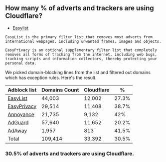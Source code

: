 ## How many % of adverts and trackers are using Cloudflare?


- [Easylist](https://web.archive.org/web/20210516110248/https://easylist.to/)
```
EasyList is the primary filter list that removes most adverts from international webpages, including unwanted frames, images and objects.

EasyPrivacy is an optional supplementary filter list that completely removes all forms of tracking from the internet, including web bugs, tracking scripts and information collectors, thereby protecting your personal data.
```


We picked domain-blocking lines from the list and filtered out domains which has exception rules.
Here's the result.


| Adblock list | Domains Count | Cloudflare | % |
| --- | --- | --- | --- |
| [EasyList](https://easylist.to/easylist/easylist.txt) | 44,003 | 12,002 | 27.3% |
| [EasyPrivacy](https://easylist.to/easylist/easyprivacy.txt) | 29,514 | 11,408 | 38.7% |
| [Annoyance](https://secure.fanboy.co.nz/fanboy-annoyance.txt) | 21,735 | 9,132 | 42% |
| [AdGuard](https://adguardteam.github.io/AdGuardSDNSFilter/Filters/filter.txt) | 57,640 | 11,652 | 20.2% |
| [AdAway](https://raw.githubusercontent.com/AdAway/adaway.github.io/master/hosts.txt) | 1,957 | 813 | 41.5% |
| Total | 109,414 | 33,392 | 30.5% |


### 30.5% of adverts and trackers are using Cloudflare.